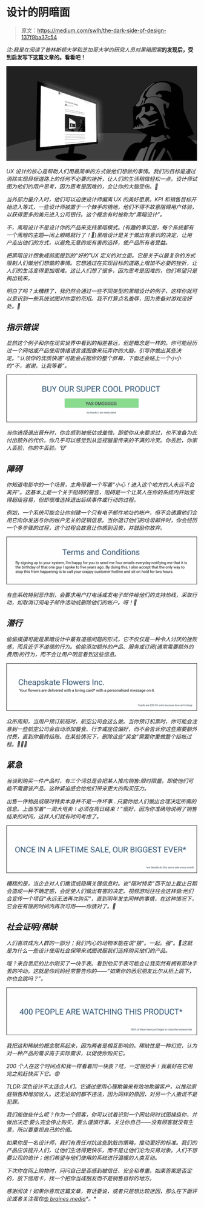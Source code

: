 # 设计的阴暗面

> 原文：<https://medium.com/swlh/the-dark-side-of-design-137f9ba37c54>

*注:我是在阅读了普林斯顿大学和芝加哥大学的研究人员对黑暗图案*[](https://webtransparency.cs.princeton.edu/dark-patterns/)**的发现后，受到启发写下这篇文章的。看看吧！**

*![](img/ef0d473c51403e3c4f67de17ace30fcb.png)*

*UX 设计的核心是帮助人们用最简单的方式做他们想做的事情。我们的目标是通过消除实现目标道路上的任何不必要的挫折，让人们的生活稍微轻松一点。设计师试图为他们的用户思考，因为思考是困难的，会让你的大脑受伤。🤯*

*当外部力量介入时，他们可以迫使设计师偏离 UX 的美好愿景。KPI 和销售目标开始进入等式，一些设计师被置于一个棘手的境地，他们不得不故意阻碍用户体验，以获得更多的美元进入公司银行。这个概念有时被称为“黑暗设计”。*

*不，黑暗设计不是设计你的产品来支持黑暗模式。(有趣的事实是，每个系统都有一个黑暗的主题—闭上眼睛就行了！🙈)黑暗设计是关于做出有意识的决定，让用户走出他们的方式，以避免无意的或有害的选择，使产品所有者受益。*

*把黑暗设计想象成前面提到的“好的”UX 定义的对立面。它是关于以最复杂的方式限制人们做他们想做的事情。它想通过在实现目标的道路上增加不必要的挫折，让人们的生活变得更加艰难。这让人们想了很多，因为思考是困难的，他们希望只是掏出钱来。*

*明白了吗？太糟糕了，我仍然会通过一些不同类型的黑暗设计的例子，这样你就可以意识到一些系统试图对你耍的花招。我不打算点名羞辱，因为责备对游戏没好处。🎤*

## *指示错误*

*显然这个例子和你在现实世界中看到的相差甚远，但是概念是一样的。你可能经历过一个网站或产品使用情绪语言或图像来玩弄你的大脑，引导你做出某些决定。“认领你的优质快递”可能会占据你的整个屏幕，下面还会贴上一个小小的“不，谢谢，让我等着”。*

*![](img/bd875265b56a75a9708a65f8d1396f22.png)*

*当你选择退出晋升时，你会感到被低估或羞愧，即使你从未要求过，也不准备为此付出额外的代价。你几乎可以感觉到从监视器里传来的不满的冷笑。你丢脸，你家人丢脸，你的牛丢脸。🐮*

## *障碍*

*你知道电影中的一个场景，主角带着一个写着“小心！进入这个地方的人永远不会离开”。这基本上是一个关于阻碍的警告，阻碍是一个让某人在你的系统内开始变得超级容易，但却很难选择退出后续事件或行动的过程。*

*例如，一个系统可能会让你创建一个只有电子邮件地址的帐户，但不会透露他们会用它向你发送与你的帐户无关的促销信息。当你退订他们的垃圾邮件时，你会经历一个多步骤的过程，这个过程会故意让你感到沮丧，并鼓励你放弃。*

*![](img/931424c80c734332508f54ff48bf7d13.png)*

*有些系统特别恶作剧，会要求用户打电话或发电子邮件给他们的支持热线，采取行动，如取消订阅电子邮件活动或删除他们的帐户。呀！😬*

## *潜行*

*偷偷摸摸可能是黑暗设计中最有道德问题的形式，它不仅仅是一种令人讨厌的挫败感，而且近乎不道德的行为。偷偷添加额外的产品、服务或订阅(通常需要额外的费用)的行为，而不会让用户明显看到这些信息。*

*![](img/b762600c6e20d34494ac28af54c16cfd.png)*

*众所周知，当用户预订航班时，航空公司会这么做。当你预订机票时，你可能会注意到一些航空公司会自动添加餐食、行李或座位偏好，而不会告诉你这些需要额外付费，直到你最终结账。在某些情况下，删除这些“奖金”需要你重做整个结帐过程。🤦🏻‍♂️*

## *紧急*

*当谈到购买一件产品时，有三个词总是会把某人推向销售:*限时限量*。即使他们可能不需要该产品，这种紧迫感会给他们带来更大的购买压力。*

*出售一件物品或限时特卖本身并不是一件坏事…只要你给人们做出合理决定所需的信息。上面写着“一周大甩卖！必须在周日结束！”很好，因为你准确地说明了销售结束的时间，这样人们就有时间考虑了。*

*![](img/35834a9896329a4005c5d7587bfd86a9.png)*

*糟糕的是，当企业对人们撒谎或隐瞒关键信息时。说“限时特卖”而不加上截止日期会造成一种不确定感，会促使人们做出有害的决定。视频游戏往往会这样做:他们会宣传一个项目“永远无法再次购买”，直到明年发生同样的事情，在这种情况下，它会在有限的时间内再次可用——你猜对了。🤥*

## *社会证明/稀缺*

*人们喜欢成为人群的一部分；我们内心的动物本能在说“猿”。一起。强”。🐒这就是为什么一些设计使用社会保障来试图说服我们选择购买他们的产品。*

*哦？来自悉尼的比尔刚买了一块手表。看到他买手表可能会让我突然有拥有那块手表的冲动。这就是你妈妈经常警告你的——“如果你的悉尼朋友比尔从桥上跳下，你也会跳吗？”。*

*![](img/c09400d4220a171375eb3fb6f86c3128.png)*

*我把这和稀缺的概念联系起来，因为两者是相互影响的。稀缺性是一种幻觉，认为对一种产品的需求高于实际需求，以促使你购买它。*

*200 个人在这个时间点和我一样看着同一块表？哇，一定很抢手！我最好在它用完之前赶快买下它。😨*

*TLDR:深色设计不太适合人们。它通过使用心理欺骗来有效地欺骗客户，以推动家庭销售和增加收入。这无论如何都不违法，因为同样的原因，对另一个人撒谎不是犯罪。*

*我们能做些什么呢？作为一个顾客，你可以试着识别一个网站何时试图操纵你，并做出决定:要么完全停止购买，要么谨慎行事。关注你自己——没有顾客就没有生意，所以要重视自己的价值。*

*如果你是一名设计师，我们有责任对抗这些肮脏的策略，推动更好的标准。我们的产品应该提升人们，让他们生活得更快乐，而不是让他们沦为交易对象。人们不想要公司的诡计；他们希望与他们使用的系统进行温暖的人类互动。*

*下次你在网上购物时，问问自己是否感到被信任、安全和尊重。如果答案是否定的，放下信用卡，找一个把你当成朋友而不是销售目标的地方。*

**感谢阅读！如果你喜欢这篇文章，有话要说，或者只是想比较迷因，那么在下面评论或者关注我在*[*@ braines media*](https://twitter.com/brainesmedia)*。**